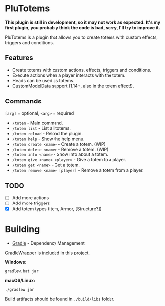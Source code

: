 # PluTotems
**This plugin is still in development, so it may not work as expected.**
**It's my first plugin, you probably think the code is bad, sorry, I'll try to improve it.**

PluTotems is a plugin that allows you to create totems with custom effects, triggers and conditions.

## Features
- Create totems with custom actions, effects, triggers and conditions.
- Execute actions when a player interacts with the totem.
- Heads can be used as totems.
- CustomModelData support (1.14+, also in the totem effect!).

## Commands
`[arg]` = optional, `<arg>` = required

- `/totem` - Main command.
- `/totem list` - List all totems.
- `/totem reload` - Reload the plugin.
- `/totem help` - Show the help menu.
- `/totem create <name>` - Create a totem. (WIP)
- `/totem delete <name>` - Remove a totem. (WIP)
- `/totem info <name>` - Show info about a totem.
- `/totem give <name> <player>` - Give a totem to a player.
- `/totem get <name>` - Get a totem.
- `/totem remove <name> [player]` - Remove a totem from a player.

## TODO
- [ ] Add more actions
- [ ] Add more triggers
- [X] Add totem types (Item, Armor, [Structure?])

# Building
* [Gradle](https://gradle.org/) - Dependency Management

GradleWrapper is included in this project.

**Windows:**

```
gradlew.bat jar
```

**macOS/Linux:**

```
./gradlew jar
```

Build artifacts should be found in `./build/libs` folder.
